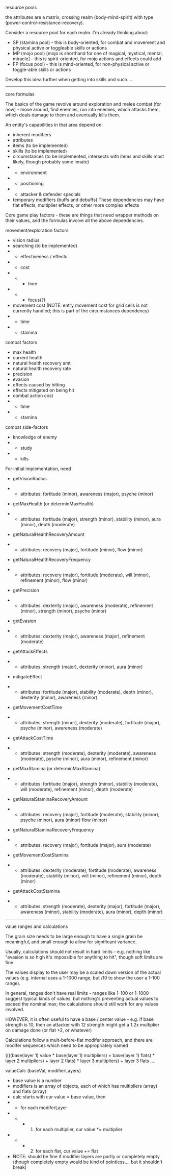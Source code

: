 resource pools

the attributes are a matrix, crossing realm (body-mind-spirit) with type (power-control-resistance-recovery).

Consider a resource pool for each realm. 
I'm already thinking about:
* SP (stamina pool) - this is body-oriented, for combat and movement and physical active or toggleable skills or actions
* MP (mojo pool) [mojo is shorthand for one of magical, mystical, mental, miracle] - this is spirit-oriented, for mojo actions and effects
could add
* FP (focus pool) - this is mind-oriented, for non-physical active or toggle-able skills or actions


Develop this idea further when getting into skills and such....

-------------------------

core formulas

The basics of the game revolve around exploration and melee combat (for now) - move around, find enemies, run into enemies, which attacks them, which deals damage to them and eventually kills them.

An entity's capabilities in that area depend on:
* inherent modifiers
* attributes
* items (to be implemented)
* skills  (to be implemented)
* circumstances (to be implemented, intersects with items and skills most likely, though probably some innate)
* * environment
* * positioning
* * attacker & defender specials
* temporary modifiers (buffs and debuffs)
These dependencies may have flat effects, multiplier effects, or other more complex effects


Core game play factors - these are things that need wrapper methods on their values, and the formulas involve all the above dependencies.

movement/exploration factors
* vision radius
* searching (to be implemented)
* * effectiveness / effects
* * cost
* * * time
* * * focus(?)
* movement cost (NOTE: entry movement cost for grid cells is not currently handled; this is part of the circumstances dependency)
* * time
* * stamina

combat factors
* max health
* current health
* natural health recovery amt
* natural health recovery rate
* precision
* evasion
* effects caused by hitting
* effects mitigated on being hit
* combat action cost
* * time
* * stamina

combat side-factors
* knowledge of enemy
* * study
* * kills

For initial implementation, need
* getVisionRadius
* * attributes: fortitude (minor), awareness (major), psyche (minor)
* getMaxHealth (or determinMaxHealth)
* * attributes: fortitude (major), strength (minor), stability (minor), aura (minor), depth (moderate)
* getNaturalHealthRecoveryAmount
* * attributes: recovery (major), fortitude (minor), flow (minor)
* getNaturalHealthRecoveryFrequency
* * attributes: recovery (major), fortitude (moderate), will (minor), refinement (minor), flow (minor)
* getPrecision
* * attributes: dexterity (major), awareness (moderate), refinement (minor), strength (minor), psyche (minor)
* getEvasion
* * attributes: dexterity (major), awareness (major), refinement (moderate)
* getAttackEffects
* * attributes: strength (major), dexterity (minor), aura (minor)
* mitigateEffect
* * attributes: fortitude (major), stability (moderate), depth (minor), dexterity (minor), awareness (minor)
* getMovementCostTime
* * attributes: strength (minor), dexterity (moderate), fortitude (major), psyche (minor), awareness (moderate)
* getAttackCostTime
* * attributes: strength (moderate), dexterity (moderate), awareness (moderate), pysche (minor), aura (minor), refinement (minor)

* getMaxStamina (or determinMaxStamina)
* * attributes: fortitude (major), strength (minor), stability (moderate), will (moderate), refinement (minor), depth (moderate)
* getNaturalStaminaRecoveryAmount
* * attributes: recovery (major), fortitude (moderate), stability (minor), psyche (minor), aura (minor) flow (minor)
* getNaturalStaminaRecoveryFrequency
* * attributes: recovery (major), fortitude (major), aura (moderate)
* getMovementCostStamina
* * attributes: dexterity (moderate), fortitude (moderate), awareness (moderate), stability (minor), will (minor), refinement (minor), depth (minor)
* getAttackCostStamina
* * attributes: strength (moderate), dexterity (major), fortitude (major), awareness (minor), stability (moderate), aura (minor), depth (minor)

-------------------------

value ranges and calculations

The grain size needs to be large enough to have a single grain be meaningful, and small enough to allow for significant variance.

Usually, calculations should not result in hard limits - e.g. nothing like "evasion is so high it's impossible for anything to hit", though soft limits are fine.

The values display to the user may be a scaled down version of the actual values (e.g. internal uses a 1-1000 range, but /10 to show the user a 1-100 range).

In general, ranges don't have real limits - ranges like 1-100 or 1-1000 suggest typical kinds of values, but nothing's preventing actual values to exceed the nominal max; the calculations should still work for any values involved.

HOWEVER, it is often useful to have a base / center value - e.g. if base strength is 10, then an attacker with 12 strength might get a 1.2x multiplier on damage done (or flat +2, or whatever)

Calculations follow a mult-before-flat modifer approach, and there are modifer sequences which need to be appropriately named

((((base(layer 1) value * base(layer 1) multipliers) + base(layer 1) flats) * layer 2 multipliers) + layer 2 flats) * layer 3 multipliers) + layer 3 flats ....

valueCalc (baseVal, modifierLayers)
* base value is a number
* modifiers is an array of objects, each of which has multipliers (array) and flats (array)
* calc starts with cur value = base value, then
* * for each modiferLayer
* * * 1. for each multiplier, cur value *= multiplier
* * * 2. for each flat, cur value += flat
* NOTE: should be fine if modifier layers are partly or completely empty (though completely empty would be kind of pointless.... but it shouldn't break)
